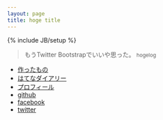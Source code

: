 ```yaml
---
layout: page
title: hoge title
---
```

{% include JB/setup %}

> もうTwitter Bootstrapでいいや思った。
> <small>hogelog</small>

- [作ったもの](/lib/)
- [はてなダイアリー](http://d.hatena.ne.jp/hogelog/)
- [プロフィール](http://www.hatena.ne.jp/hogelog/)
- [github](https://github.com/hogelog)
- [facebook](https://www.facebook.com/hogelog)
- [twitter](http://twitter.com/hogelog)
